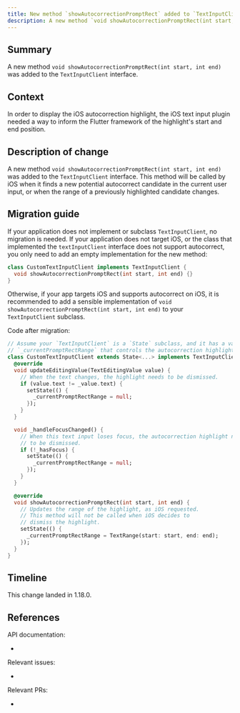 ```yaml
---
title: New method `showAutocorrectionPromptRect` added to `TextInputClient` 
description: A new method `void showAutocorrectionPromptRect(int start, int end)` was added to the `TextInputClient` interface
---
```



## Summary

A new method `void showAutocorrectionPromptRect(int start, int end)` was added to the `TextInputClient` interface.

## Context

In order to display the iOS autocorrection highlight, the iOS text input plugin needed a way to inform the Flutter framework of 
the highlight's start and end position.

## Description of change

A new method `void showAutocorrectionPromptRect(int start, int end)` was added to the `TextInputClient` interface. This method will
be called by iOS when it finds a new potential autocorrect candidate in the current user input, or when the range of a previously highlighted candidate changes.

## Migration guide

If your application does not implement or subclass `TextInputClient`, no migration is needed.
If your application does not target iOS, or the class that implemented the `textInputClient` interface does not 
support autocorrect, you only need to add an empty implementation for the new method:

<!-- skip -->
```dart
class CustomTextInputClient implements TextInputClient {
  void showAutocorrectionPromptRect(int start, int end) {}
}
```

Otherwise, if your app targets iOS and supports autocorrect on iOS, it is recommended to add a sensible implementation of `void showAutocorrectionPromptRect(int start, int end)` 
to your `TextInputClient` subclass. 

Code after migration:

<!-- skip -->
```dart
// Assume your `TextInputClient` is a `State` subclass, and it has a variable 
// `_currentPromptRectRange` that controls the autocorrection highlight.
class CustomTextInputClient extends State<...> implements TextInputClient {
  @override
  void updateEditingValue(TextEditingValue value) {
    // When the text changes, the highlight needs to be dismissed.
    if (value.text != _value.text) {
      setState(() {
        _currentPromptRectRange = null;
      });
    }
  }

  void _handleFocusChanged() {
    // When this text input loses focus, the autocorrection highlight needs
    // to be dismissed.
    if (!_hasFocus) {
      setState(() {
        _currentPromptRectRange = null;
      });
    }
  }

  @override
  void showAutocorrectionPromptRect(int start, int end) {
    // Updates the range of the highlight, as iOS requested.
    // This method will not be called when iOS decides to
    // dismiss the highlight.
    setState(() {
      _currentPromptRectRange = TextRange(start: start, end: end);
    });
  }
}
```

## Timeline

This change landed in 1.18.0.

## References

API documentation:
* [`TextInputClient`]: https://master-api.flutter.dev/flutter/services/TextInputClient-class.html

Relevant issues:
* [Issue 12920]: {{site.github}}/flutter/flutter/issues/12920

Relevant PRs:
* [iOS UITextInput autocorrection prompt]: {{site.github}}/flutter/flutter/pull/54119/

